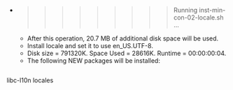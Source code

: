 * >>>>>>>>> Running inst-min-con-02-locale.sh ...
  * After this operation, 20.7 MB of additional disk space will be used.
  * Install locale and set it to use en_US.UTF-8.
  * Disk size = 791320K. Space Used = 28616K. Runtime = 00:00:00:04.
  * The following NEW packages will be installed:
  ```bash
libc-l10n locales
  ```
